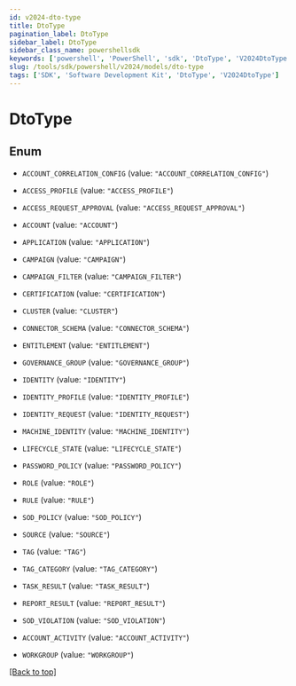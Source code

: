```yaml
---
id: v2024-dto-type
title: DtoType
pagination_label: DtoType
sidebar_label: DtoType
sidebar_class_name: powershellsdk
keywords: ['powershell', 'PowerShell', 'sdk', 'DtoType', 'V2024DtoType'] 
slug: /tools/sdk/powershell/v2024/models/dto-type
tags: ['SDK', 'Software Development Kit', 'DtoType', 'V2024DtoType']
---
```



# DtoType

## Enum


* `ACCOUNT_CORRELATION_CONFIG` (value: `"ACCOUNT_CORRELATION_CONFIG"`)

* `ACCESS_PROFILE` (value: `"ACCESS_PROFILE"`)

* `ACCESS_REQUEST_APPROVAL` (value: `"ACCESS_REQUEST_APPROVAL"`)

* `ACCOUNT` (value: `"ACCOUNT"`)

* `APPLICATION` (value: `"APPLICATION"`)

* `CAMPAIGN` (value: `"CAMPAIGN"`)

* `CAMPAIGN_FILTER` (value: `"CAMPAIGN_FILTER"`)

* `CERTIFICATION` (value: `"CERTIFICATION"`)

* `CLUSTER` (value: `"CLUSTER"`)

* `CONNECTOR_SCHEMA` (value: `"CONNECTOR_SCHEMA"`)

* `ENTITLEMENT` (value: `"ENTITLEMENT"`)

* `GOVERNANCE_GROUP` (value: `"GOVERNANCE_GROUP"`)

* `IDENTITY` (value: `"IDENTITY"`)

* `IDENTITY_PROFILE` (value: `"IDENTITY_PROFILE"`)

* `IDENTITY_REQUEST` (value: `"IDENTITY_REQUEST"`)

* `MACHINE_IDENTITY` (value: `"MACHINE_IDENTITY"`)

* `LIFECYCLE_STATE` (value: `"LIFECYCLE_STATE"`)

* `PASSWORD_POLICY` (value: `"PASSWORD_POLICY"`)

* `ROLE` (value: `"ROLE"`)

* `RULE` (value: `"RULE"`)

* `SOD_POLICY` (value: `"SOD_POLICY"`)

* `SOURCE` (value: `"SOURCE"`)

* `TAG` (value: `"TAG"`)

* `TAG_CATEGORY` (value: `"TAG_CATEGORY"`)

* `TASK_RESULT` (value: `"TASK_RESULT"`)

* `REPORT_RESULT` (value: `"REPORT_RESULT"`)

* `SOD_VIOLATION` (value: `"SOD_VIOLATION"`)

* `ACCOUNT_ACTIVITY` (value: `"ACCOUNT_ACTIVITY"`)

* `WORKGROUP` (value: `"WORKGROUP"`)


[[Back to top]](#) 

